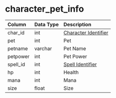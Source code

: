 # character\_pet\_info

| Column | Data Type | Description |
| :--- | :--- | :--- |
| char\_id | int | [Character Identifier](character_data.md) |
| pet | int | Pet |
| petname | varchar | Pet Name |
| petpower | int | Pet Power |
| spell\_id | int | [Spell Identifier](../../../schema/categories/characters/spells_new.md) |
| hp | int | Health |
| mana | int | Mana |
| size | float | Size |

